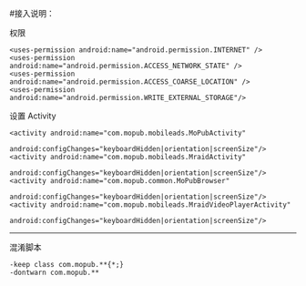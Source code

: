 #接入说明：

权限

    <uses-permission android:name="android.permission.INTERNET" />
	<uses-permission android:name="android.permission.ACCESS_NETWORK_STATE" />
	<uses-permission android:name="android.permission.ACCESS_COARSE_LOCATION" />
	<uses-permission android:name="android.permission.WRITE_EXTERNAL_STORAGE"/>

设置 Activity

	<activity android:name="com.mopub.mobileads.MoPubActivity"
            android:configChanges="keyboardHidden|orientation|screenSize"/>
	<activity android:name="com.mopub.mobileads.MraidActivity"
            android:configChanges="keyboardHidden|orientation|screenSize"/>
	<activity android:name="com.mopub.common.MoPubBrowser"
            android:configChanges="keyboardHidden|orientation|screenSize"/>
	<activity android:name="com.mopub.mobileads.MraidVideoPlayerActivity"
            android:configChanges="keyboardHidden|orientation|screenSize"/>
***

混淆脚本

	-keep class com.mopub.**{*;}
    -dontwarn com.mopub.**